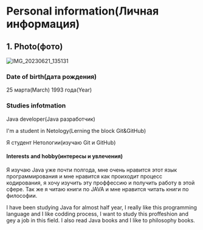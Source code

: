 # Personal information(Личная информация)

## 1. Photo(фото)

![IMG_20230621_135131](https://github.com/Rinat199303/personal-information/assets/129869647/80ad4ad0-a357-476a-9536-2380972ab324)


### Date of birth(дата рождения)
25 марта(March) 1993 года(Year)
### Studies infotmation
Java developer(Java разработчик)

I'm a student in Netology(Lerning the block Git&GitHub)

Я студент Нетологии(изучаю Git и GitHub)

#### Interests and hobby(интересы и увлечения)

Я изучаю Java уже почти полгода, мне очень нравится этот язык программирования и мне нравится как проиходит процесс кодирования, я хочу изучить эту проффессию и получить работу в этой сфере.
Так же я читаю книги по JAVA и мне нравится читать книги по философии.

I have been studying Java for almost half year, I really like this programming language and I like codding process, I want to study this proffeshion and gey a job in this field. I also read Java books and I like to philosophy books. 